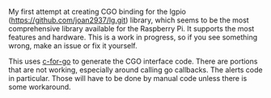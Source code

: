 My first attempt at creating CGO binding for the lgpio (https://github.com/joan2937/lg.git) library, which seems to be the most comprehensive library available for the Raspberry Pi.  It supports the most features and hardware.  This is a work in progress, so if you see something wrong, make an issue or fix it yourself.

This uses [c-for-go](https://github.com/xlab/c-for-go/tree/master) to generate the CGO interface code.  There are portions that are not working, especially around calling go callbacks. The alerts code in particular.  Those will have to be done by manual code unless there is some workaround.  
